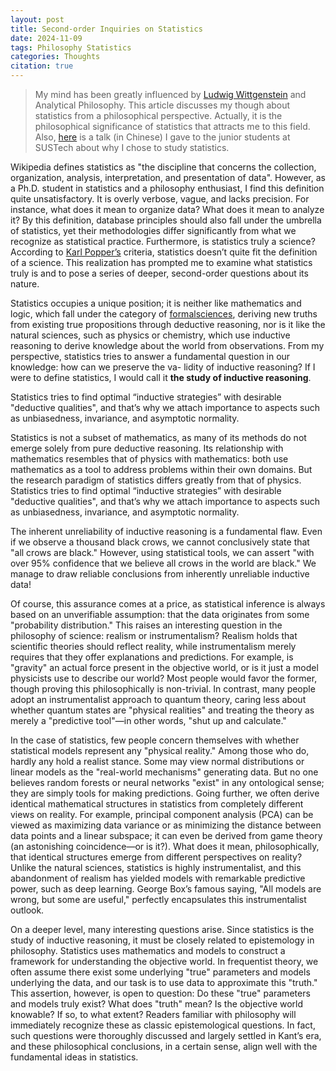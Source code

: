 ```yaml
---
layout: post
title: Second-order Inquiries on Statistics
date: 2024-11-09
tags: Philosophy Statistics
categories: Thoughts
citation: true
---
```


>My mind has been greatly influenced by [Ludwig Wittgenstein](https://en.wikipedia.org/wiki/Ludwig_Wittgenstein) and Analytical Philosophy. This article discusses my though about statistics from a philosophical perspective. Actually, it is the philosophical significance of statistics that attracts me to this field. Also, [here](https://www.bilibili.com/video/BV1TD421g7Y6/?spm_id_from=333.999.0.0&vd_source=122f65726f0fe678830e7adff2d7c3ff) is a talk (in Chinese) I gave to the junior students at SUSTech about why I chose to study statistics.

Wikipedia defines statistics as "the discipline that concerns the collection, organization, analysis, interpretation, and presentation of data". However, as a Ph.D. student in statistics and a philosophy enthusiast, I find this definition quite unsatisfactory. It is overly verbose, vague, and lacks precision. For instance, what does it mean to organize data? What does it mean to analyze it? By this definition, database principles should also fall under the umbrella of statistics, yet their methodologies differ significantly from what we recognize as statistical practice. Furthermore, is statistics truly a science? According to [Karl Popper’s](https://en.wikipedia.org/wiki/Karl_Popper) criteria, statistics doesn’t quite fit the definition of a science. This realization has prompted me to examine what statistics truly is and to pose a series of deeper, second-order questions about its nature.

Statistics occupies a unique position; it is neither like mathematics and logic, which fall under the category of [formalsciences]([https://zhida.zhihu.com/search?content_id=650090079&content_type=Answer&match_order=1&q=%E5%BD%A2%E5%BC%8F%E7%A7%91%E5%AD%A6&zhida_source=entity](https://en.wikipedia.org/wiki/Formal_science)), deriving new truths from existing true propositions through deductive reasoning, nor is it like the natural sciences, such as physics or chemistry, which use inductive reasoning to derive knowledge about the world from observations. From my perspective, statistics tries to answer a fundamental question in our knowledge: how can we preserve the va-
lidity of inductive reasoning? If I were to define statistics, I would call it **the study of inductive reasoning**.

Statistics tries to find optimal “inductive strategies” with desirable "deductive qualities", and that’s why we attach importance to aspects such as unbiasedness, invariance, and asymptotic normality.

Statistics is not a subset of mathematics, as many of its methods do not emerge solely from pure deductive reasoning. Its relationship with mathematics resembles that of physics with mathematics: both use mathematics as a tool to address problems within their own domains. But the research paradigm of statistics differs greatly from that of physics. Statistics tries to find optimal “inductive strategies” with desirable "deductive qualities", and that’s why we attach importance to aspects such as unbiasedness, invariance, and asymptotic normality.

The inherent unreliability of inductive reasoning is a fundamental flaw. Even if we observe a thousand black crows, we cannot conclusively state that "all crows are black." However, using statistical tools, we can assert "with over 95% confidence that we believe all crows in the world are black." We manage to draw reliable conclusions from inherently unreliable inductive data!

Of course, this assurance comes at a price, as statistical inference is always based on an unverifiable assumption: that the data originates from some "probability distribution." This raises an interesting question in the philosophy of science: realism or instrumentalism? Realism holds that scientific theories should reflect reality, while instrumentalism merely requires that they offer explanations and predictions. For example, is "gravity" an actual force present in the objective world, or is it just a model physicists use to describe our world? Most people would favor the former, though proving this philosophically is non-trivial. In contrast, many people adopt an instrumentalist approach to quantum theory, caring less about whether quantum states are "physical realities" and treating the theory as merely a "predictive tool"—in other words, "shut up and calculate."

In the case of statistics, few people concern themselves with whether statistical models represent any "physical reality." Among those who do, hardly any hold a realist stance. Some may view normal distributions or linear models as the "real-world mechanisms" generating data. But no one believes random forests or neural networks "exist" in any ontological sense; they are simply tools for making predictions. Going further, we often derive identical mathematical structures in statistics from completely different views on reality. For example, principal component analysis (PCA) can be viewed as maximizing data variance or as minimizing the distance between data points and a linear subspace; it can even be derived from game theory (an astonishing coincidence—or is it?). What does it mean, philosophically, that identical structures emerge from different perspectives on reality? Unlike the natural sciences, statistics is highly instrumentalist, and this abandonment of realism has yielded models with remarkable predictive power, such as deep learning. George Box’s famous saying, "All models are wrong, but some are useful," perfectly encapsulates this instrumentalist outlook.

On a deeper level, many interesting questions arise. Since statistics is the study of inductive reasoning, it must be closely related to epistemology in philosophy. Statistics uses mathematics and models to construct a framework for understanding the objective world. In frequentist theory, we often assume there exist some underlying "true" parameters and models underlying the data, and our task is to use data to approximate this "truth." This assertion, however, is open to question: Do these "true" parameters and models truly exist? What does "truth" mean? Is the objective world knowable? If so, to what extent? Readers familiar with philosophy will immediately recognize these as classic epistemological questions. In fact, such questions were thoroughly discussed and largely settled in Kant’s era, and these philosophical conclusions, in a certain sense, align well with the fundamental ideas in statistics.


